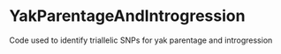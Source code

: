 # YakParentageAndIntrogression
 Code used to identify triallelic SNPs for yak parentage and introgression
